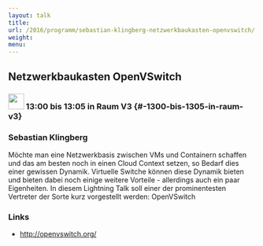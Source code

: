 ```yaml
---
layout: talk
title:
url: /2016/programm/sebastian-klingberg-netzwerkbaukasten-openvswitch/
weight:
menu:
---
```

## Netzwerkbaukasten OpenVSwitch

### <img height = "32" src="../../../images/lightning.svg"> 13:00 bis 13:05 in Raum V3 {#-1300-bis-1305-in-raum-v3}

### Sebastian Klingberg

Möchte man eine Netzwerkbasis zwischen VMs und Containern schaffen und das am besten noch in einen Cloud Context setzen, so Bedarf dies einer gewissen Dynamik. Virtuelle Switche können diese Dynamik bieten und bieten dabei noch einige weitere Vorteile - allerdings auch ein paar Eigenheiten.  In diesem Lightning Talk soll einer der prominentesten Vertreter der Sorte kurz vorgestellt werden: OpenVSwitch

### Links

- <a href="http://openvswitch.org/" target="_blank">http://openvswitch.org/</a>
